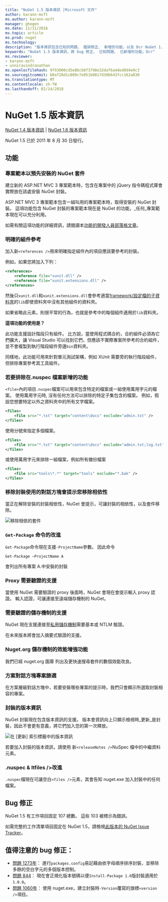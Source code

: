 ```yaml
---
title: "NuGet 1.5 版本資訊 |Microsoft 文件"
author: karann-msft
ms.author: karann-msft
manager: ghogen
ms.date: 11/11/2016
ms.topic: article
ms.prod: nuget
ms.technology: 
description: "版本資訊包含已知的問題、 錯誤修正、 新增的功能，以及 Dcr NuGet 1.5。"
keywords: "NuGet 1.5 版本資訊，將 bug 修正、 已知問題、 已新增的功能，Dcr"
ms.reviewer:
- karann-msft
- unniravindranathan
ms.openlocfilehash: 9f93000cd5e86cb8f3798e32daf6a4ded0d4e9c3
ms.sourcegitcommit: b0af28d1c809c7e951b0817d306643fcc162a030
ms.translationtype: MT
ms.contentlocale: zh-TW
ms.lasthandoff: 02/14/2018
---
```

# <a name="nuget-15-release-notes"></a>NuGet 1.5 版本資訊

[NuGet 1.4 版本資訊](../release-notes/nuget-1.4.md) | [NuGet 1.6 版本資訊](../release-notes/nuget-1.6.md)

NuGet 1.5 已於 2011 年 8 月 30 日發行。

## <a name="features"></a>功能

### <a name="project-templates-with-preinstalled-nuget-packages"></a>專案範本以預先安裝的 NuGet 套件
建立新的 ASP.NET MVC 3 專案範本時，包含在專案中的 jQuery 指令碼程式庫會實際放在該處安裝 NuGet 封裝。

ASP.NET MVC 3 專案範本包含一組叫用的專案範本時，取得安裝的 NuGet 封裝。 這項功能包含 NuGet 封裝的專案範本現在是 NuGet 的功能，_任何_專案範本現在可以充分利用。

如需有關這項功能的詳細資訊，請閱讀本[功能的開發人員部落格文章](http://blogs.msdn.com/b/marcinon/archive/2011/07/08/project-templates-and-preinstalled-nuget-packages.aspx)。

### <a name="explicit-assembly-references"></a>明確的組件參考

加入新`<references />`用來明確指定組件內的項目應該要參考的封裝。

例如，如果您將加入下列：

```xml
<references>
    <reference file="xunit.dll" />
    <reference file="xunit.extensions.dll" />
</references>
```

然後只`xunit.dll`和`xunit.extensions.dll`會參考適當[framework/設定檔的子資料夾](../reference/nuspec.md#explicit-assembly-references)的`lib`即使資料夾中沒有其他組件的資料夾。

如果省略此元素，則很平常的行為，也就是參考中的每個組件適用於`lib`資料夾。

__這項功能的使用是？__

此功能支援設計階段只有組件。 比方說，當使用程式碼合約，合約組件必須為它們擴大，讓 Visual Studio 可以找到它們，但應該不實際專案所參考的合約組件，並不會複製到執行階段組件旁邊`bin`資料夾。

同樣地，此功能可用來針對單元測試架構，例如 XUnit 需要旁的執行階段組件，但排除專案參考其工具組件。

### <a name="added-ability-to-exclude-files-in-the-nuspec"></a>若要排除在.nuspec 檔案新增的功能
`<file>`內的項目`.nuspec`檔案可以用來包含特定的檔案或一組使用萬用字元的檔案。 使用萬用字元時, 沒有任何方法可以排除的特定子集包含的檔案。 例如，假設您想要特定以外之資料夾中的所有文字檔案。

```xml
<files>
    <file src="*.txt" target="content\docs" exclude="admin.txt" />
</files>
```

使用分號來指定多個檔案。

```xml
<files>
    <file src="*.txt" target="content\docs" exclude="admin.txt;log.txt" />
</files>
```

或使用萬用字元來排除一組檔案，例如所有備份檔案

```xml
<files>
    <file src="tools\*.*" target="tools" exclude="*.bak" />
</files>
```

### <a name="removing-packages-using-the-dialog-prompts-to-remove-dependencies"></a>移除封裝使用的對話方塊會提示您移除相依性
當正在解除安裝的封裝相依性，NuGet 會提示，可讓封裝的相依性，以及套件移除。

![移除相依的套件](./media/remove-dependent-packages.png)


### <a name="get-package-command-improvement"></a>`Get-Package` 命令的改進
`Get-Package`命令現在支援`-ProjectName`參數。 因此命令

    Get-Package –ProjectName A

會列出所有專案 A.中安裝的封裝

### <a name="support-for-proxies-that-require-authentication"></a>Proxy 需要驗證的支援
當使用 NuGet 需要驗證的 proxy 後面時，NuGet 會現在會提示輸入 proxy 認證。 輸入認證，可讓連接至遠端儲存機制的 NuGet。

### <a name="support-for-repositories-that-require-authentication"></a>需要驗證的儲存機制的支援
NuGet 現在支援連接至[私用儲存機制](../hosting-packages/local-feeds.md)需要基本或 NTLM 驗證。

在未來版本將會加入摘要式驗證的支援。

### <a name="performance-improvements-to-the-nugetorg-repository"></a>Nuget.org 儲存機制的效能增強功能
我們已經 nuget.org 圖庫 列出及更快速搜尋套件的數個效能改良。

### <a name="solution-dialog-project-filtering"></a>方案對話方塊專案篩選
在方案層級對話方塊中，若要安裝哪些專案的提示時，我們只會顯示所選取封裝相容的專案。

### <a name="package-release-notes"></a>封裝的版本資訊
NuGet 封裝現在包含版本資訊的支援。 版本會資訊向上只顯示檢視時_更新_是封裝，因此不會更有意義，將它們加入您的第一次釋放。

![在 [更新] 索引標籤中的版本資訊](./media/manage-nuget-packages-release-notes.png)

若要加入封裝的版本資訊，請使用 新`<releaseNotes />`NuSpec 檔中的中繼資料元素。

### <a name="nuspec-ltfiles-gt-improvement"></a>.nuspec & ltfiles /&gt;改進
`.nuspec`檔現在可讓空白`<files />`元素，其會告知 nuget.exe 加入封裝中的任何檔案。

## <a name="bug-fixes"></a>Bug 修正
NuGet 1.5 有工作項目固定 107 總數。 這些 103 被標示為錯誤。

如需完整的工作清單項目固定在 NuGet 1.5，請檢視[此版本的 NuGet Issue Tracker](http://nuget.codeplex.com/workitem/list/advanced?keyword=&status=All&type=All&priority=All&release=NuGet%201.5&assignedTo=All&component=All&sortField=Summary&sortDirection=Descending&page=0)。

## <a name="bug-fixes-worth-noting"></a>值得注意的 bug 修正：

* [問題 1273年](http://nuget.codeplex.com/workitem/1273)： 進行`packages.config`易記藉由依字母順序排序封裝，並移除多餘的空白字元的多個版本控制。
* [問題 844](http://nuget.codeplex.com/workitem/844)： 現在會正規化版本號碼以便`Install-Package 1.0`版封裝適用於`1.0.0`。
* [問題 1060年](http://nuget.codeplex.com/workitem/1060)： 使用 nuget.exe，建立封裝時`-Version`覆寫的旗標`<version />`項目。
